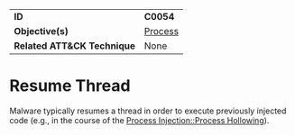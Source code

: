 |||
|---|---|
|**ID**|**C0054**|
|**Objective(s)**|[Process](../process)|
|**Related ATT&CK Technique**|None|


Resume Thread
=============
Malware typically resumes a thread in order to execute previously injected code (e.g., in the course of the [Process Injection::Process Hollowing](../../defense-evasion/process-injection.md)).